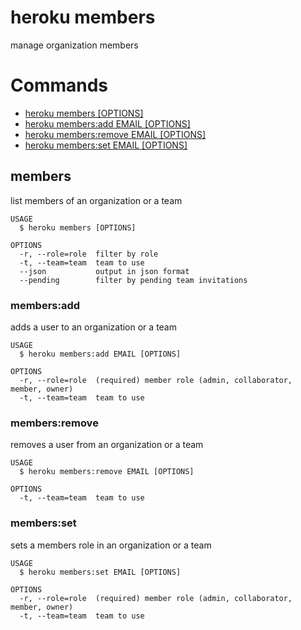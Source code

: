 heroku members
==============

manage organization members
# Commands

* [heroku members [OPTIONS]](#members)
* [heroku members:add EMAIL [OPTIONS]](#membersadd)
* [heroku members:remove EMAIL [OPTIONS]](#membersremove)
* [heroku members:set EMAIL [OPTIONS]](#membersset)
## members

list members of an organization or a team

```
USAGE
  $ heroku members [OPTIONS]

OPTIONS
  -r, --role=role  filter by role
  -t, --team=team  team to use
  --json           output in json format
  --pending        filter by pending team invitations
```

### members:add

adds a user to an organization or a team

```
USAGE
  $ heroku members:add EMAIL [OPTIONS]

OPTIONS
  -r, --role=role  (required) member role (admin, collaborator, member, owner)
  -t, --team=team  team to use
```

### members:remove

removes a user from an organization or a team

```
USAGE
  $ heroku members:remove EMAIL [OPTIONS]

OPTIONS
  -t, --team=team  team to use
```

### members:set

sets a members role in an organization or a team

```
USAGE
  $ heroku members:set EMAIL [OPTIONS]

OPTIONS
  -r, --role=role  (required) member role (admin, collaborator, member, owner)
  -t, --team=team  team to use
```
